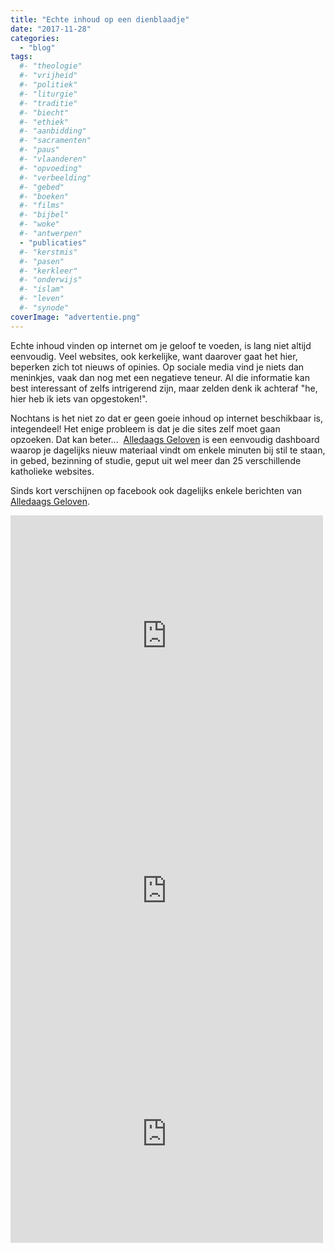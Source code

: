 ```yaml
---
title: "Echte inhoud op een dienblaadje"
date: "2017-11-28"
categories: 
  - "blog"
tags:
  #- "theologie"
  #- "vrijheid"
  #- "politiek"
  #- "liturgie"
  #- "traditie"
  #- "biecht"
  #- "ethiek"
  #- "aanbidding"
  #- "sacramenten"
  #- "paus"
  #- "vlaanderen"
  #- "opvoeding"
  #- "verbeelding"
  #- "gebed"
  #- "boeken"
  #- "films"
  #- "bijbel"
  #- "woke"
  #- "antwerpen"
  - "publicaties"
  #- "kerstmis"
  #- "pasen"
  #- "kerkleer"
  #- "onderwijs"
  #- "islam"
  #- "leven"
  #- "synode"
coverImage: "advertentie.png"
---
```


Echte inhoud vinden op internet om je geloof te voeden, is lang niet altijd eenvoudig. Veel websites, ook kerkelijke, want daarover gaat het hier, beperken zich tot nieuws of opinies. Op sociale media vind je niets dan meninkjes, vaak dan nog met een negatieve teneur. Al die informatie kan best interessant of zelfs intrigerend zijn, maar zelden denk ik achteraf "he, hier heb ik iets van opgestoken!".

Nochtans is het niet zo dat er geen goeie inhoud op internet beschikbaar is, integendeel! Het enige probleem is dat je die sites zelf moet gaan opzoeken. Dat kan beter...  [Alledaags Geloven](http://alledaags.gelovenleren.net/) is een eenvoudig dashboard waarop je dagelijks nieuw materiaal vindt om enkele minuten bij stil te staan, in gebed, bezinning of studie, geput uit wel meer dan 25 verschillende katholieke websites.

Sinds kort verschijnen op facebook ook dagelijks enkele berichten van [Alledaags Geloven](https://www.facebook.com/alledaagsgeloven/).

<iframe style="border: none; overflow: hidden;" src="https://www.facebook.com/plugins/post.php?href=https%3A%2F%2Fwww.facebook.com%2Falledaagsgeloven%2Fposts%2F713263772217249&amp;width=500" width="500" height="386" frameborder="0" scrolling="no"></iframe>

<iframe style="border: none; overflow: hidden;" src="https://www.facebook.com/plugins/post.php?href=https%3A%2F%2Fwww.facebook.com%2Falledaagsgeloven%2Fposts%2F712472088963084&amp;width=500" width="500" height="430" frameborder="0" scrolling="no"></iframe>

<iframe style="border: none; overflow: hidden;" src="https://www.facebook.com/plugins/post.php?href=https%3A%2F%2Fwww.facebook.com%2Falledaagsgeloven%2Fposts%2F712056155671344&amp;width=500" width="500" height="348" frameborder="0" scrolling="no"></iframe>
